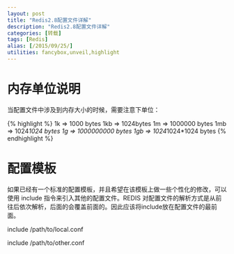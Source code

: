 ```yaml
---
layout: post
title: "Redis2.8配置文件详解"
description: "Redis2.8配置文件详解"
categories: [转载]
tags: [Redis]
alias: [/2015/09/25/]
utilities: fancybox,unveil,highlight
---
```


# 内存单位说明

当配置文件中涉及到内存大小的时候，需要注意下单位：


{% highlight %}
1k => 1000 bytes
1kb => 1024bytes
1m => 1000000 bytes
1mb => 1024*1024 bytes
1g => 1000000000 bytes
1gb => 1024*1024*1024 bytes
{% endhighlight %}

# 配置模板

如果已经有一个标准的配置模板，并且希望在该模板上做一些个性化的修改，可以使用 include 指令来引入其他的配置文件。REDIS 对配置文件的解析方式是从前往后依次解析，后面的会覆盖前面的。因此应该将include放在配置文件的最前面。

include /path/to/local.conf

include /path/to/other.conf

